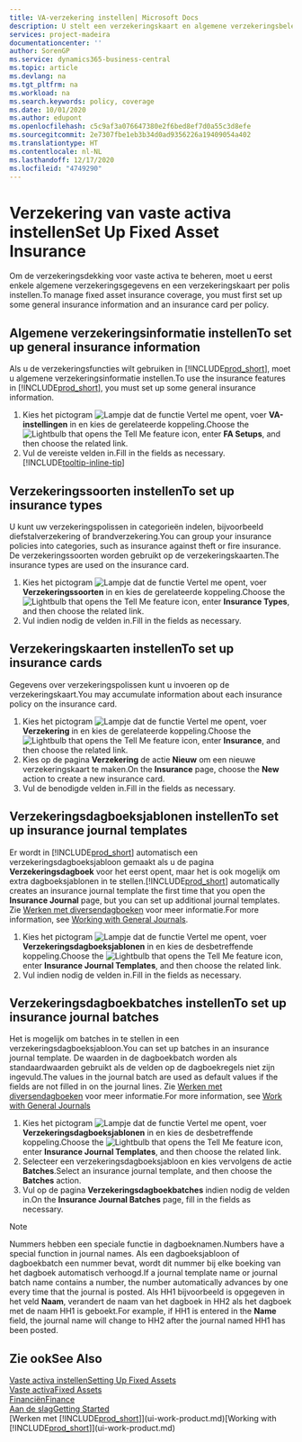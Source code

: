 ```yaml
---
title: VA-verzekering instellen| Microsoft Docs
description: U stelt een verzekeringskaart en algemene verzekeringsbeleidsgegevens in om verzekeringsdekking voor vaste activa te beheren.
services: project-madeira
documentationcenter: ''
author: SorenGP
ms.service: dynamics365-business-central
ms.topic: article
ms.devlang: na
ms.tgt_pltfrm: na
ms.workload: na
ms.search.keywords: policy, coverage
ms.date: 10/01/2020
ms.author: edupont
ms.openlocfilehash: c5c9af3a076647380e2f6bed8ef7d0a55c3d8efe
ms.sourcegitcommit: 2e7307fbe1eb3b34d0ad9356226a19409054a402
ms.translationtype: HT
ms.contentlocale: nl-NL
ms.lasthandoff: 12/17/2020
ms.locfileid: "4749290"
---
```

# <a name="set-up-fixed-asset-insurance"></a><span data-ttu-id="8a00b-103">Verzekering van vaste activa instellen</span><span class="sxs-lookup"><span data-stu-id="8a00b-103">Set Up Fixed Asset Insurance</span></span>
<span data-ttu-id="8a00b-104">Om de verzekeringsdekking voor vaste activa te beheren, moet u eerst enkele algemene verzekeringsgegevens en een verzekeringskaart per polis instellen.</span><span class="sxs-lookup"><span data-stu-id="8a00b-104">To manage fixed asset insurance coverage, you must first set up some general insurance information and an insurance card per policy.</span></span>

## <a name="to-set-up-general-insurance-information"></a><span data-ttu-id="8a00b-105">Algemene verzekeringsinformatie instellen</span><span class="sxs-lookup"><span data-stu-id="8a00b-105">To set up general insurance information</span></span>
<span data-ttu-id="8a00b-106">Als u de verzekeringsfuncties wilt gebruiken in [!INCLUDE[prod_short](includes/prod_short.md)], moet u algemene verzekeringsinformatie instellen.</span><span class="sxs-lookup"><span data-stu-id="8a00b-106">To use the insurance features in [!INCLUDE[prod_short](includes/prod_short.md)], you must set up some general insurance information.</span></span>  

1. <span data-ttu-id="8a00b-107">Kies het pictogram ![Lampje dat de functie Vertel me opent](media/ui-search/search_small.png "Vertel me wat u wilt doen"), voer **VA-instellingen** in en kies de gerelateerde koppeling.</span><span class="sxs-lookup"><span data-stu-id="8a00b-107">Choose the ![Lightbulb that opens the Tell Me feature](media/ui-search/search_small.png "Tell me what you want to do") icon, enter **FA Setups**, and then choose the related link.</span></span>  
2. <span data-ttu-id="8a00b-108">Vul de vereiste velden in.</span><span class="sxs-lookup"><span data-stu-id="8a00b-108">Fill in the fields as necessary.</span></span> [!INCLUDE[tooltip-inline-tip](includes/tooltip-inline-tip_md.md)]  

## <a name="to-set-up-insurance-types"></a><span data-ttu-id="8a00b-109">Verzekeringssoorten instellen</span><span class="sxs-lookup"><span data-stu-id="8a00b-109">To set up insurance types</span></span>
<span data-ttu-id="8a00b-110">U kunt uw verzekeringspolissen in categorieën indelen, bijvoorbeeld diefstalverzekering of brandverzekering.</span><span class="sxs-lookup"><span data-stu-id="8a00b-110">You can group your insurance policies into categories, such as insurance against theft or fire insurance.</span></span> <span data-ttu-id="8a00b-111">De verzekeringssoorten worden gebruikt op de verzekeringskaarten.</span><span class="sxs-lookup"><span data-stu-id="8a00b-111">The insurance types are used on the insurance card.</span></span>

1. <span data-ttu-id="8a00b-112">Kies het pictogram ![Lampje dat de functie Vertel me opent](media/ui-search/search_small.png "Vertel me wat u wilt doen"), voer **Verzekeringssoorten** in en kies de gerelateerde koppeling.</span><span class="sxs-lookup"><span data-stu-id="8a00b-112">Choose the ![Lightbulb that opens the Tell Me feature](media/ui-search/search_small.png "Tell me what you want to do") icon, enter **Insurance Types**, and then choose the related link.</span></span>  
2. <span data-ttu-id="8a00b-113">Vul indien nodig de velden in.</span><span class="sxs-lookup"><span data-stu-id="8a00b-113">Fill in the fields as necessary.</span></span>

## <a name="to-set-up-insurance-cards"></a><span data-ttu-id="8a00b-114">Verzekeringskaarten instellen</span><span class="sxs-lookup"><span data-stu-id="8a00b-114">To set up insurance cards</span></span>
<span data-ttu-id="8a00b-115">Gegevens over verzekeringspolissen kunt u invoeren op de verzekeringskaart.</span><span class="sxs-lookup"><span data-stu-id="8a00b-115">You may accumulate information about each insurance policy on the insurance card.</span></span>  

1. <span data-ttu-id="8a00b-116">Kies het pictogram ![Lampje dat de functie Vertel me opent](media/ui-search/search_small.png "Vertel me wat u wilt doen"), voer **Verzekering** in en kies de gerelateerde koppeling.</span><span class="sxs-lookup"><span data-stu-id="8a00b-116">Choose the ![Lightbulb that opens the Tell Me feature](media/ui-search/search_small.png "Tell me what you want to do") icon, enter **Insurance**, and then choose the related link.</span></span>  
2. <span data-ttu-id="8a00b-117">Kies op de pagina **Verzekering** de actie **Nieuw** om een nieuwe verzekeringskaart te maken.</span><span class="sxs-lookup"><span data-stu-id="8a00b-117">On the **Insurance** page, choose the **New** action to create a  new insurance card.</span></span>  
3. <span data-ttu-id="8a00b-118">Vul de benodigde velden in.</span><span class="sxs-lookup"><span data-stu-id="8a00b-118">Fill in the fields as necessary.</span></span>

## <a name="to-set-up-insurance-journal-templates"></a><span data-ttu-id="8a00b-119">Verzekeringsdagboeksjablonen instellen</span><span class="sxs-lookup"><span data-stu-id="8a00b-119">To set up insurance journal templates</span></span>
<span data-ttu-id="8a00b-120">Er wordt in [!INCLUDE[prod_short](includes/prod_short.md)] automatisch een verzekeringsdagboeksjabloon gemaakt als u de pagina **Verzekeringsdagboek** voor het eerst opent, maar het is ook mogelijk om extra dagboeksjablonen in te stellen.</span><span class="sxs-lookup"><span data-stu-id="8a00b-120">[!INCLUDE[prod_short](includes/prod_short.md)] automatically creates an insurance journal template the first time that you open the **Insurance Journal** page, but you can set up additional journal templates.</span></span> <span data-ttu-id="8a00b-121">Zie [Werken met diversendagboeken](ui-work-general-journals.md) voor meer informatie.</span><span class="sxs-lookup"><span data-stu-id="8a00b-121">For more information, see [Working with General Journals](ui-work-general-journals.md).</span></span>  

1. <span data-ttu-id="8a00b-122">Kies het pictogram ![Lampje dat de functie Vertel me opent](media/ui-search/search_small.png "Vertel me wat u wilt doen"), voer **Verzekeringsdagboeksjablonen** in en kies de desbetreffende koppeling.</span><span class="sxs-lookup"><span data-stu-id="8a00b-122">Choose the ![Lightbulb that opens the Tell Me feature](media/ui-search/search_small.png "Tell me what you want to do") icon, enter **Insurance Journal Templates**, and then choose the related link.</span></span>  
2. <span data-ttu-id="8a00b-123">Vul indien nodig de velden in.</span><span class="sxs-lookup"><span data-stu-id="8a00b-123">Fill in the fields as necessary.</span></span>

## <a name="to-set-up-insurance-journal-batches"></a><span data-ttu-id="8a00b-124">Verzekeringsdagboekbatches instellen</span><span class="sxs-lookup"><span data-stu-id="8a00b-124">To set up insurance journal batches</span></span>
<span data-ttu-id="8a00b-125">Het is mogelijk om batches in te stellen in een verzekeringsdagboeksjabloon.</span><span class="sxs-lookup"><span data-stu-id="8a00b-125">You can set up batches in an insurance journal template.</span></span> <span data-ttu-id="8a00b-126">De waarden in de dagboekbatch worden als standaardwaarden gebruikt als de velden op de dagboekregels niet zijn ingevuld.</span><span class="sxs-lookup"><span data-stu-id="8a00b-126">The values in the journal batch are used as default values if the fields are not filled in on the journal lines.</span></span> <span data-ttu-id="8a00b-127">Zie [Werken met diversendagboeken](ui-work-general-journals.md) voor meer informatie.</span><span class="sxs-lookup"><span data-stu-id="8a00b-127">For more information, see [Work with General Journals](ui-work-general-journals.md)</span></span>  

1. <span data-ttu-id="8a00b-128">Kies het pictogram ![Lampje dat de functie Vertel me opent](media/ui-search/search_small.png "Vertel me wat u wilt doen"), voer **Verzekeringsdagboeksjablonen** in en kies de desbetreffende koppeling.</span><span class="sxs-lookup"><span data-stu-id="8a00b-128">Choose the ![Lightbulb that opens the Tell Me feature](media/ui-search/search_small.png "Tell me what you want to do") icon, enter **Insurance Journal Templates**, and then choose the related link.</span></span>  
2. <span data-ttu-id="8a00b-129">Selecteer een verzekeringsdagboeksjabloon en kies vervolgens de actie **Batches**.</span><span class="sxs-lookup"><span data-stu-id="8a00b-129">Select an insurance journal template, and then choose the **Batches** action.</span></span>
3. <span data-ttu-id="8a00b-130">Vul op de pagina **Verzekeringsdagboekbatches** indien nodig de velden in.</span><span class="sxs-lookup"><span data-stu-id="8a00b-130">On the **Insurance Journal Batches** page, fill in the fields as necessary.</span></span>

> [!NOTE]  
>   <span data-ttu-id="8a00b-131">Nummers hebben een speciale functie in dagboeknamen.</span><span class="sxs-lookup"><span data-stu-id="8a00b-131">Numbers have a special function in journal names.</span></span> <span data-ttu-id="8a00b-132">Als een dagboeksjabloon of dagboekbatch een nummer bevat, wordt dit nummer bij elke boeking van het dagboek automatisch verhoogd.</span><span class="sxs-lookup"><span data-stu-id="8a00b-132">If a journal template name or journal batch name contains a number, the number automatically advances by one every time that the journal is posted.</span></span> <span data-ttu-id="8a00b-133">Als HH1 bijvoorbeeld is opgegeven in het veld **Naam**, verandert de naam van het dagboek in HH2 als het dagboek met de naam HH1 is geboekt.</span><span class="sxs-lookup"><span data-stu-id="8a00b-133">For example, if HH1 is entered in the **Name** field, the journal name will change to HH2 after the journal named HH1 has been posted.</span></span>

## <a name="see-also"></a><span data-ttu-id="8a00b-134">Zie ook</span><span class="sxs-lookup"><span data-stu-id="8a00b-134">See Also</span></span>
[<span data-ttu-id="8a00b-135">Vaste activa instellen</span><span class="sxs-lookup"><span data-stu-id="8a00b-135">Setting Up Fixed Assets</span></span>](fa-setup.md)  
[<span data-ttu-id="8a00b-136">Vaste activa</span><span class="sxs-lookup"><span data-stu-id="8a00b-136">Fixed Assets</span></span>](fa-manage.md)  
[<span data-ttu-id="8a00b-137">Financiën</span><span class="sxs-lookup"><span data-stu-id="8a00b-137">Finance</span></span>](finance.md)  
[<span data-ttu-id="8a00b-138">Aan de slag</span><span class="sxs-lookup"><span data-stu-id="8a00b-138">Getting Started</span></span>](product-get-started.md)  
<span data-ttu-id="8a00b-139">[Werken met [!INCLUDE[prod_short](includes/prod_short.md)]](ui-work-product.md)</span><span class="sxs-lookup"><span data-stu-id="8a00b-139">[Working with [!INCLUDE[prod_short](includes/prod_short.md)]](ui-work-product.md)</span></span>
